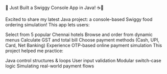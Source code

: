 🚀 Just Built a Swiggy Console App in Java! ☕🍛

Excited to share my latest Java project: a console-based Swiggy food ordering simulation!
This app lets users:

Select from 5 popular Chennai hotels
Browse and order from dynamic menus
Calculate GST and total bill
Choose payment methods (Cash, UPI, Card, Net Banking)
Experience OTP-based online payment simulation
This project helped me practice:

Java control structures & loops
User input validation
Modular switch-case logic
Simulating real-world payment flows
